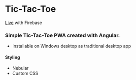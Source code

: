 # Tic-Tac-Toe

[Live](https://tic-tac-toe-ecf7a.web.app/) with Firebase

### Simple Tic-Tac-Toe PWA created with Angular.

- Installable on Windows desktop as traditional desktop app

#### Styling

- Nebular
- Custom CSS
